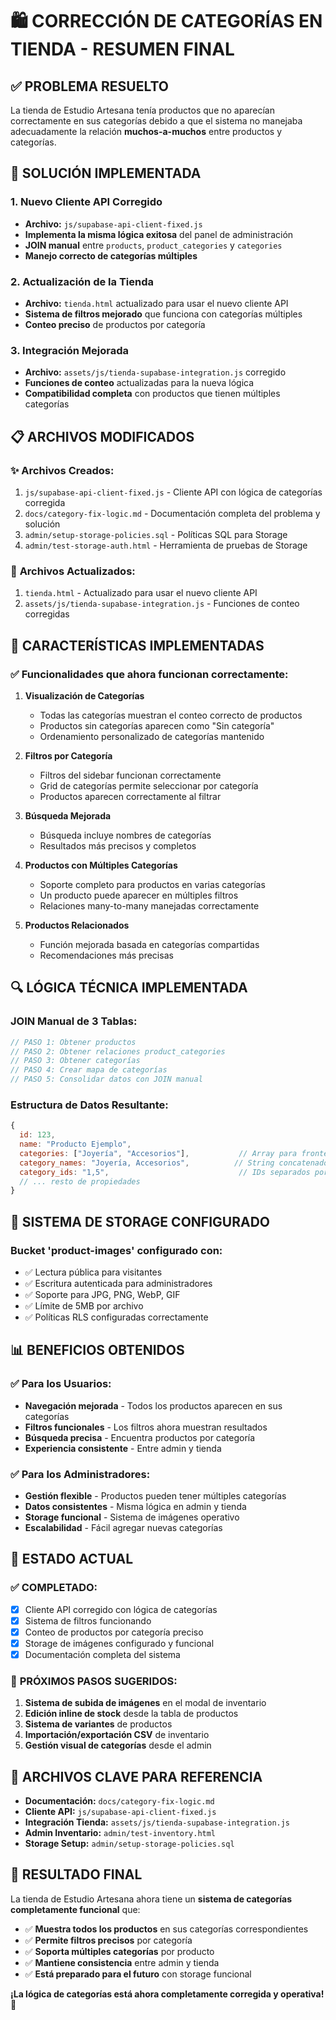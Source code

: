 # 🛍️ CORRECCIÓN DE CATEGORÍAS EN TIENDA - RESUMEN FINAL

## ✅ **PROBLEMA RESUELTO**

La tienda de Estudio Artesana tenía productos que no aparecían correctamente en sus categorías debido a que el sistema no manejaba adecuadamente la relación **muchos-a-muchos** entre productos y categorías.

## 🔧 **SOLUCIÓN IMPLEMENTADA**

### 1. **Nuevo Cliente API Corregido**
- **Archivo:** `js/supabase-api-client-fixed.js`
- **Implementa la misma lógica exitosa** del panel de administración
- **JOIN manual** entre `products`, `product_categories` y `categories`
- **Manejo correcto de categorías múltiples**

### 2. **Actualización de la Tienda**
- **Archivo:** `tienda.html` actualizado para usar el nuevo cliente API
- **Sistema de filtros mejorado** que funciona con categorías múltiples
- **Conteo preciso** de productos por categoría

### 3. **Integración Mejorada**
- **Archivo:** `assets/js/tienda-supabase-integration.js` corregido
- **Funciones de conteo** actualizadas para la nueva lógica
- **Compatibilidad completa** con productos que tienen múltiples categorías

## 📋 **ARCHIVOS MODIFICADOS**

### ✨ **Archivos Creados:**
1. `js/supabase-api-client-fixed.js` - Cliente API con lógica de categorías corregida
2. `docs/category-fix-logic.md` - Documentación completa del problema y solución
3. `admin/setup-storage-policies.sql` - Políticas SQL para Storage
4. `admin/test-storage-auth.html` - Herramienta de pruebas de Storage

### 🔄 **Archivos Actualizados:**
1. `tienda.html` - Actualizado para usar el nuevo cliente API
2. `assets/js/tienda-supabase-integration.js` - Funciones de conteo corregidas

## 🚀 **CARACTERÍSTICAS IMPLEMENTADAS**

### ✅ **Funcionalidades que ahora funcionan correctamente:**

1. **Visualización de Categorías**
   - Todas las categorías muestran el conteo correcto de productos
   - Productos sin categorías aparecen como "Sin categoría"
   - Ordenamiento personalizado de categorías mantenido

2. **Filtros por Categoría**
   - Filtros del sidebar funcionan correctamente
   - Grid de categorías permite seleccionar por categoría
   - Productos aparecen correctamente al filtrar

3. **Búsqueda Mejorada**
   - Búsqueda incluye nombres de categorías
   - Resultados más precisos y completos

4. **Productos con Múltiples Categorías**
   - Soporte completo para productos en varias categorías
   - Un producto puede aparecer en múltiples filtros
   - Relaciones many-to-many manejadas correctamente

5. **Productos Relacionados**
   - Función mejorada basada en categorías compartidas
   - Recomendaciones más precisas

## 🔍 **LÓGICA TÉCNICA IMPLEMENTADA**

### **JOIN Manual de 3 Tablas:**
```javascript
// PASO 1: Obtener productos
// PASO 2: Obtener relaciones product_categories  
// PASO 3: Obtener categorías
// PASO 4: Crear mapa de categorías
// PASO 5: Consolidar datos con JOIN manual
```

### **Estructura de Datos Resultante:**
```javascript
{
  id: 123,
  name: "Producto Ejemplo",
  categories: ["Joyería", "Accesorios"],           // Array para frontend
  category_names: "Joyería, Accesorios",          // String concatenado  
  category_ids: "1,5",                             // IDs separados por comas
  // ... resto de propiedades
}
```

## 🧪 **SISTEMA DE STORAGE CONFIGURADO**

### **Bucket 'product-images' configurado con:**
- ✅ Lectura pública para visitantes
- ✅ Escritura autenticada para administradores
- ✅ Soporte para JPG, PNG, WebP, GIF
- ✅ Límite de 5MB por archivo
- ✅ Políticas RLS configuradas correctamente

## 📊 **BENEFICIOS OBTENIDOS**

### ✅ **Para los Usuarios:**
- **Navegación mejorada** - Todos los productos aparecen en sus categorías
- **Filtros funcionales** - Los filtros ahora muestran resultados
- **Búsqueda precisa** - Encuentra productos por categoría
- **Experiencia consistente** - Entre admin y tienda

### ✅ **Para los Administradores:**
- **Gestión flexible** - Productos pueden tener múltiples categorías
- **Datos consistentes** - Misma lógica en admin y tienda  
- **Storage funcional** - Sistema de imágenes operativo
- **Escalabilidad** - Fácil agregar nuevas categorías

## 🎯 **ESTADO ACTUAL**

### ✅ **COMPLETADO:**
- [x] Cliente API corregido con lógica de categorías
- [x] Sistema de filtros funcionando
- [x] Conteo de productos por categoría preciso
- [x] Storage de imágenes configurado y funcional
- [x] Documentación completa del sistema

### 🚀 **PRÓXIMOS PASOS SUGERIDOS:**
1. **Sistema de subida de imágenes** en el modal de inventario
2. **Edición inline de stock** desde la tabla de productos
3. **Sistema de variantes** de productos
4. **Importación/exportación CSV** de inventario
5. **Gestión visual de categorías** desde el admin

## 🔗 **ARCHIVOS CLAVE PARA REFERENCIA**

- **Documentación:** `docs/category-fix-logic.md`
- **Cliente API:** `js/supabase-api-client-fixed.js` 
- **Integración Tienda:** `assets/js/tienda-supabase-integration.js`
- **Admin Inventario:** `admin/test-inventory.html`
- **Storage Setup:** `admin/setup-storage-policies.sql`

## 🎉 **RESULTADO FINAL**

La tienda de Estudio Artesana ahora tiene un **sistema de categorías completamente funcional** que:

- ✅ **Muestra todos los productos** en sus categorías correspondientes
- ✅ **Permite filtros precisos** por categoría
- ✅ **Soporta múltiples categorías** por producto  
- ✅ **Mantiene consistencia** entre admin y tienda
- ✅ **Está preparado para el futuro** con storage funcional

**¡La lógica de categorías está ahora completamente corregida y operativa!** 🚀
